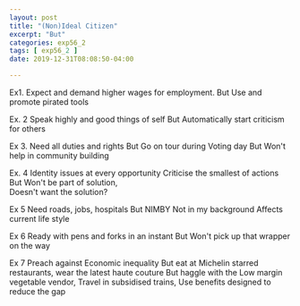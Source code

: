 ```yaml
---
layout: post
title: "(Non)Ideal Citizen"
excerpt: "But"
categories: exp56_2
tags: [ exp56_2 ]
date: 2019-12-31T08:08:50-04:00

---
```


Ex1.
Expect and demand higher wages for employment.
But
Use and promote pirated tools

Ex. 2
Speak highly and good things of self
But
Automatically start criticism for others

Ex 3.
Need all duties and rights
But
Go on tour during Voting day
But
Won't help in community building

Ex. 4
Identity issues at every opportunity
Criticise the smallest of actions
But
Won't be part of solution,  
Doesn't want the solution?

Ex 5
Need roads, jobs,  hospitals
But
NIMBY
Not in my background
Affects current life style

Ex 6
Ready with pens and forks in an instant
But
Won't pick up that wrapper on the way

Ex 7
Preach against Economic inequality
But
eat at Michelin starred restaurants,  wear the latest haute couture
But
haggle with the
Low margin vegetable vendor,
Travel in subsidised trains,
Use benefits designed to reduce the gap
